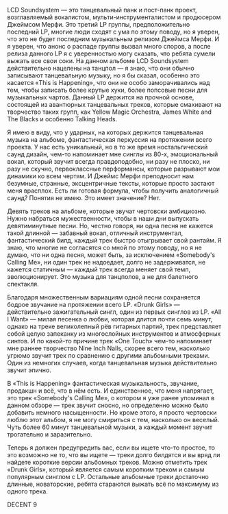 LCD Soundsystem — это танцевальный панк и пост-панк проект, возглавляемый вокалистом, мульти-инструменталистом и продюсером Джеймсом Мерфи. Это третий LP группы, предположительно последний LP, многие люди сходят с ума по этому поводу, но я уверен, что это не будет последним музыкальным релизом Джеймса Мерфи. И я уверен, что анонс о распаде группы вызвал много споров, а после релиза данного LP я с уверенностью могу сказать, что ребята сумели выжать все свои соки. На данном альбоме LCD Soundsystem действительно нацелены на танцпол — я знаю, что они обычно записывают танцевальную музыку, но я бы сказал, особенно это касается «This is Happening», что они не особо заморачивались над тем, чтобы записать более крутые хуки, более попсовые песни для музыкальных чартов. Данный LP держится на прочной основе, состоящей из авантюрных танцевальных треков, которые смахивают на творчество таких групп, как Yellow Magic Orchestra, James White and The Blacks и особенно Talking Heads.

Я имею в виду, что у ударных, на которых держится танцевальная музыка на альбоме, фантастическая перкуссия на протяжении всего проекта. У нас есть уникальный, но в то же время ностальгический саунд дизайн, чем-то напоминает мне синглы из 80-х, эмоциональный вокал, который звучит всегда правдоподобно, ни разу не плоско, ни разу не скучно, первоклассные перформансы, которые разрывают мои динамики ко всем чертям. И Джеймс Мерфи преподносит нам безумные, странные, эксцентричные тексты, которые просто застают меня врасплох. Есть ли готовая формула, чтобы получить аналогичный саунд? Понятия не имею. Это имеет значение? Нет.

Девять треков на альбоме, которые звучат чертовски амбициозно. Нужно набраться мужественности, чтобы в наши дни выпускать девятиминутные песни. Но, честно говоря, ни одна песня не кажется такой длинной — забавный вокал, отличный инструментал, фантастический билд, каждый трек быстро отыгрывает свой рантайм. Я знаю, что многие не согласятся со мной по этому поводу, но я не думаю, что ни одна песня, может быть, за исключением «Somebody's Calling Me», ни один трек не надоедает, долго не задерживатся, не кажется статичным — каждый трек всегда меняет свой темп, эволюционирует. Это музыка для танцполов, а не для балетного спектакля.

Благодаря множественным вариациям одной песни сохраняется бодрое звучание на протяжении всего LP. «Drunk Girls» — действительно зажигательный сингл, один из первых синглов из LP. «All I Want» — милая песенка о любви, которая длится почти семь минут, однако на треке великолепный рёв гитарных партий, трек представляет собой целую запеканку из многослойных инструментов и атмосферных синтов. И по какой-то причине трек «One Touch» чем-то напоминает мне раннее творчество Nine Inch Nails, скорее всего тем, насколько угрюмо звучит трек по сравнению с другими альбомными треками. Один из немногих случаев, когда танцевальная музыка действительно звучит эпично.

В «This is Happening» фантастическая музыкальность, звучание, продакшн и всё, что в нём есть. И единственное, что меня напрягает, это трек «Somebody's Calling Me», о котором я уже ранее упоминал в данном обзоре — трек звучит сносно, но определенно можно было добавить немного насыщенности. Но кроме этого, я просто чертовски люблю этот альбом, я не могу смириться с тем, насколько он веселый. Чуть более 60 минут танцевальной музыки, а каждый момент звучит трогательно и заразительно.

Теперь я должен предупредить вас, если вы ищете что-то простое, то это возможно не то, что вы ищете — треки долго билдятся и вы вряд ли найдете короткие версии альбомных треков. Можно отметить трек «Drunk Girls», который является самым коротким треком и самым популярным синглом с LP. Остальные альбомные треки достаточно длинные, новаторские, ребята стараются выжать всё по максимуму из одного трека.

DECENT 9
